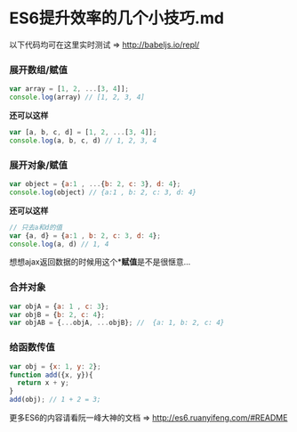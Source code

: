 # ES6提升效率的几个小技巧.md

以下代码均可在这里实时测试 => http://babeljs.io/repl/   

### 展开数组/赋值
```javascript
var array = [1, 2, ...[3, 4]];
console.log(array) // [1, 2, 3, 4]
```

**还可以这样**
```javascript
var [a, b, c, d] = [1, 2, ...[3, 4]];
console.log(a, b, c, d) // 1, 2, 3, 4
```


### 展开对象/赋值
```javascript
var object = {a:1 , ...{b: 2, c: 3}, d: 4};
console.log(object) // {a:1 , b: 2, c: 3, d: 4}
```

**还可以这样**
```javascript
// 只去a和d的值
var {a, d} = {a:1 , b: 2, c: 3, d: 4};
console.log(a, d) // 1, 4
```
想想ajax返回数据的时候用这个***赋值**是不是很惬意...

### 合并对象
```javascript
var objA = {a: 1 , c: 3};
var objB = {b: 2, c: 4};
var objAB = {...objA, ...objB}; //  {a: 1, b: 2, c: 4}
```

### 给函数传值
```javascript
var obj = {x: 1, y: 2};
function add({x, y}){
  return x + y;
}
add(obj); // 1 + 2 = 3;
```

更多ES6的内容请看阮一峰大神的文档 => http://es6.ruanyifeng.com/#README
